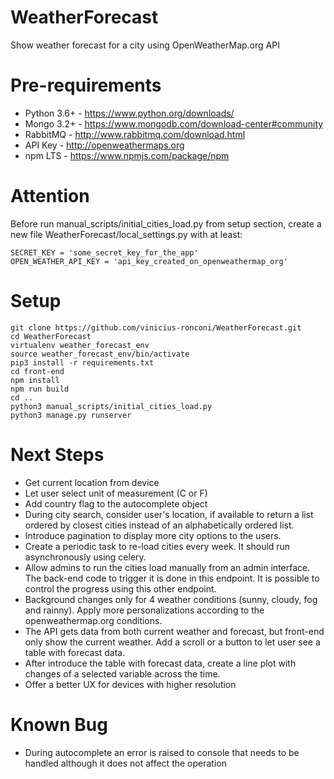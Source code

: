 # WeatherForecast
Show weather forecast for a city using OpenWeatherMap.org API

# Pre-requirements
* Python 3.6+ - https://www.python.org/downloads/
* Mongo 3.2+ - https://www.mongodb.com/download-center#community
* RabbitMQ - http://www.rabbitmq.com/download.html
* API Key - http://openweathermaps.org
* npm LTS - https://www.npmjs.com/package/npm

# Attention
Before run manual_scripts/initial_cities_load.py from setup section, create a new file WeatherForecast/local_settings.py with at least:
```
SECRET_KEY = 'some_secret_key_for_the_app'
OPEN_WEATHER_API_KEY = 'api_key_created_on_openweathermap_org'
```

# Setup
```
git clone https://github.com/vinicius-ronconi/WeatherForecast.git
cd WeatherForecast
virtualenv weather_forecast_env
source weather_forecast_env/bin/activate
pip3 install -r requirements.txt
cd front-end
npm install
npm run build
cd ..
python3 manual_scripts/initial_cities_load.py
python3 manage.py runserver
```

# Next Steps
* Get current location from device
* Let user select unit of measurement (C or F)
* Add country flag to the autocomplete object
* During city search, consider user's location, if available to return a list ordered by closest cities instead of an alphabetically ordered list.
* Introduce pagination to display more city options to the users.
* Create a periodic task to re-load cities every week. It should run asynchronously using celery.
* Allow admins to run the cities load manually from an admin interface. The back-end code to trigger it is done in this endpoint. It is possible to control the progress using this other endpoint.
* Background changes only for 4 weather conditions (sunny, cloudy, fog and rainny). Apply more personalizations according to the openweathermap.org conditions.
* The API gets data from both current weather and forecast, but front-end only show the current weather. Add a scroll or a button to let user see a table with forecast data.
* After introduce the table with forecast data, create a line plot with changes of a selected variable across the time.
* Offer a better UX for devices with higher resolution

# Known Bug
* During autocomplete an error is raised to console that needs to be handled although it does not affect the operation

